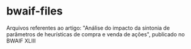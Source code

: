# bwaif-files
Arquivos referentes ao artigo: "Análise do impacto da sintonia de parâmetros de heurísticas de compra e venda de ações", publicado no BWAIF XLIII

